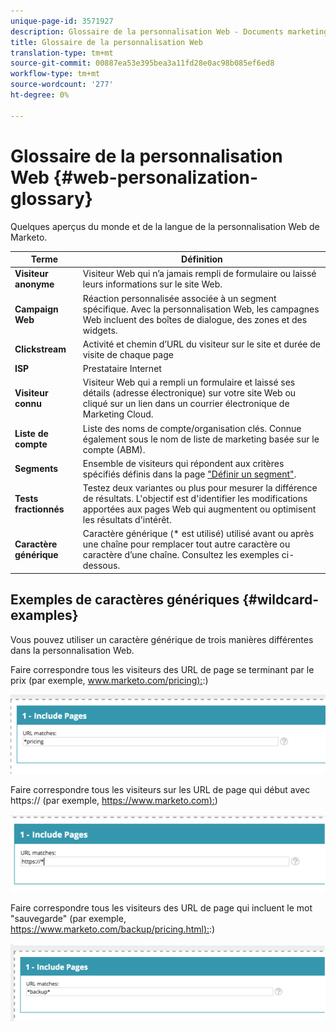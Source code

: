 ```yaml
---
unique-page-id: 3571927
description: Glossaire de la personnalisation Web - Documents marketing - Documentation du produit
title: Glossaire de la personnalisation Web
translation-type: tm+mt
source-git-commit: 00887ea53e395bea3a11fd28e0ac98b085ef6ed8
workflow-type: tm+mt
source-wordcount: '277'
ht-degree: 0%

---
```



# Glossaire de la personnalisation Web {#web-personalization-glossary}

Quelques aperçus du monde et de la langue de la personnalisation Web de Marketo.

| Terme | Définition |
|---|---|
| **Visiteur anonyme** | Visiteur Web qui n’a jamais rempli de formulaire ou laissé leurs informations sur le site Web. |
| **Campaign Web** | Réaction personnalisée associée à un segment spécifique. Avec la personnalisation Web, les campagnes Web incluent des boîtes de dialogue, des zones et des widgets. |
| **Clickstream** | Activité et chemin d’URL du visiteur sur le site et durée de visite de chaque page |
| **ISP** | Prestataire Internet |
| **Visiteur connu** | Visiteur Web qui a rempli un formulaire et laissé ses détails (adresse électronique) sur votre site Web ou cliqué sur un lien dans un courrier électronique de Marketing Cloud. |
| **Liste de compte** | Liste des noms de compte/organisation clés. Connue également sous le nom de liste de marketing basée sur le compte (ABM). |
| **Segments** | Ensemble de visiteurs qui répondent aux critères spécifiés définis dans la page [&quot;Définir un segment&quot;](../../../product-docs/web-personalization/using-web-segments/web-segments.md). |
| **Tests fractionnés** | Testez deux variantes ou plus pour mesurer la différence de résultats. L&#39;objectif est d&#39;identifier les modifications apportées aux pages Web qui augmentent ou optimisent les résultats d&#39;intérêt. |
| **Caractère générique** | Caractère générique (* est utilisé) utilisé avant ou après une chaîne pour remplacer tout autre caractère ou caractère d’une chaîne. Consultez les exemples ci-dessous. |

## Exemples de caractères génériques {#wildcard-examples}

Vous pouvez utiliser un caractère générique de trois manières différentes dans la personnalisation Web.

Faire correspondre tous les visiteurs des URL de page se terminant par le prix (par exemple, [www.marketo.com/pricing):](http://www.marketo.com/pricing):)

![](assets/wildcard-example-1.png)

Faire correspondre tous les visiteurs sur les URL de page qui début avec https:// (par exemple, [https://www.marketo.com):](https://www.marketo.com))

![](assets/wildcard-example-2.png)

Faire correspondre tous les visiteurs des URL de page qui incluent le mot &quot;sauvegarde&quot; (par exemple, [https://www.marketo.com/backup/pricing.html):](https://www.marketo.com/backup/pricing.html):)

![](assets/wildcard-example-3.png)

